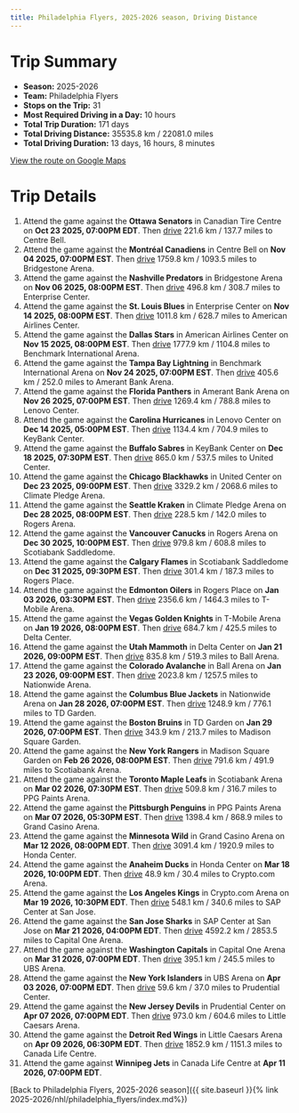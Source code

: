 ```yaml
---
title: Philadelphia Flyers, 2025-2026 season, Driving Distance
---
```


# Trip Summary
- **Season:** 2025-2026
- **Team:** Philadelphia Flyers
- **Stops on the Trip:** 31
- **Most Required Driving in a Day:** 10 hours
- **Total Trip Duration:** 171 days
- **Total Driving Distance:** 35535.8 km / 22081.0 miles
- **Total Driving Duration:** 13 days, 16 hours, 8 minutes

[View the route on Google Maps](https://www.google.com/maps/dir/Canadian+Tire+Centre+Ottawa/Centre+Bell+Montréal/Bridgestone+Arena+Nashville/Enterprise+Center+St.+Louis/American+Airlines+Center+Dallas/Benchmark+International+Arena+Tampa+Bay/Amerant+Bank+Arena+Florida/Lenovo+Center+Carolina/KeyBank+Center+Buffalo/United+Center+Chicago/Climate+Pledge+Arena+Seattle/Rogers+Arena+Vancouver/Scotiabank+Saddledome+Calgary/Rogers+Place+Edmonton/T-Mobile+Arena+Vegas/Delta+Center+Utah/Ball+Arena+Colorado/Nationwide+Arena+Columbus/TD+Garden+Boston/Madison+Square+Garden+New+York/Scotiabank+Arena+Toronto/PPG+Paints+Arena+Pittsburgh/Grand+Casino+Arena+Minnesota/Honda+Center+Anaheim/Crypto.com+Arena+Los+Angeles/SAP+Center+at+San+Jose+San+Jose/Capital+One+Arena+Washington/UBS+Arena+New+York/Prudential+Center+New+Jersey/Little+Caesars+Arena+Detroit/Canada+Life+Centre+Winnipeg)

# Trip Details
1. Attend the game against the **Ottawa Senators** in Canadian Tire Centre on **Oct 23 2025, 07:00PM EDT**. Then [drive](https://www.google.com/maps/dir/Canadian+Tire+Centre+Ottawa/Centre+Bell+Montréal) 221.6 km / 137.7 miles to Centre Bell.
2. Attend the game against the **Montréal Canadiens** in Centre Bell on **Nov 04 2025, 07:00PM EST**. Then [drive](https://www.google.com/maps/dir/Centre+Bell+Montréal/Bridgestone+Arena+Nashville) 1759.8 km / 1093.5 miles to Bridgestone Arena.
3. Attend the game against the **Nashville Predators** in Bridgestone Arena on **Nov 06 2025, 08:00PM EST**. Then [drive](https://www.google.com/maps/dir/Bridgestone+Arena+Nashville/Enterprise+Center+St.+Louis) 496.8 km / 308.7 miles to Enterprise Center.
4. Attend the game against the **St. Louis Blues** in Enterprise Center on **Nov 14 2025, 08:00PM EST**. Then [drive](https://www.google.com/maps/dir/Enterprise+Center+St.+Louis/American+Airlines+Center+Dallas) 1011.8 km / 628.7 miles to American Airlines Center.
5. Attend the game against the **Dallas Stars** in American Airlines Center on **Nov 15 2025, 08:00PM EST**. Then [drive](https://www.google.com/maps/dir/American+Airlines+Center+Dallas/Benchmark+International+Arena+Tampa+Bay) 1777.9 km / 1104.8 miles to Benchmark International Arena.
6. Attend the game against the **Tampa Bay Lightning** in Benchmark International Arena on **Nov 24 2025, 07:00PM EST**. Then [drive](https://www.google.com/maps/dir/Benchmark+International+Arena+Tampa+Bay/Amerant+Bank+Arena+Florida) 405.6 km / 252.0 miles to Amerant Bank Arena.
7. Attend the game against the **Florida Panthers** in Amerant Bank Arena on **Nov 26 2025, 07:00PM EST**. Then [drive](https://www.google.com/maps/dir/Amerant+Bank+Arena+Florida/Lenovo+Center+Carolina) 1269.4 km / 788.8 miles to Lenovo Center.
8. Attend the game against the **Carolina Hurricanes** in Lenovo Center on **Dec 14 2025, 05:00PM EST**. Then [drive](https://www.google.com/maps/dir/Lenovo+Center+Carolina/KeyBank+Center+Buffalo) 1134.4 km / 704.9 miles to KeyBank Center.
9. Attend the game against the **Buffalo Sabres** in KeyBank Center on **Dec 18 2025, 07:30PM EST**. Then [drive](https://www.google.com/maps/dir/KeyBank+Center+Buffalo/United+Center+Chicago) 865.0 km / 537.5 miles to United Center.
10. Attend the game against the **Chicago Blackhawks** in United Center on **Dec 23 2025, 09:00PM EST**. Then [drive](https://www.google.com/maps/dir/United+Center+Chicago/Climate+Pledge+Arena+Seattle) 3329.2 km / 2068.6 miles to Climate Pledge Arena.
11. Attend the game against the **Seattle Kraken** in Climate Pledge Arena on **Dec 28 2025, 08:00PM EST**. Then [drive](https://www.google.com/maps/dir/Climate+Pledge+Arena+Seattle/Rogers+Arena+Vancouver) 228.5 km / 142.0 miles to Rogers Arena.
12. Attend the game against the **Vancouver Canucks** in Rogers Arena on **Dec 30 2025, 10:00PM EST**. Then [drive](https://www.google.com/maps/dir/Rogers+Arena+Vancouver/Scotiabank+Saddledome+Calgary) 979.8 km / 608.8 miles to Scotiabank Saddledome.
13. Attend the game against the **Calgary Flames** in Scotiabank Saddledome on **Dec 31 2025, 09:30PM EST**. Then [drive](https://www.google.com/maps/dir/Scotiabank+Saddledome+Calgary/Rogers+Place+Edmonton) 301.4 km / 187.3 miles to Rogers Place.
14. Attend the game against the **Edmonton Oilers** in Rogers Place on **Jan 03 2026, 03:30PM EST**. Then [drive](https://www.google.com/maps/dir/Rogers+Place+Edmonton/T-Mobile+Arena+Vegas) 2356.6 km / 1464.3 miles to T-Mobile Arena.
15. Attend the game against the **Vegas Golden Knights** in T-Mobile Arena on **Jan 19 2026, 08:00PM EST**. Then [drive](https://www.google.com/maps/dir/T-Mobile+Arena+Vegas/Delta+Center+Utah) 684.7 km / 425.5 miles to Delta Center.
16. Attend the game against the **Utah Mammoth** in Delta Center on **Jan 21 2026, 09:00PM EST**. Then [drive](https://www.google.com/maps/dir/Delta+Center+Utah/Ball+Arena+Colorado) 835.8 km / 519.3 miles to Ball Arena.
17. Attend the game against the **Colorado Avalanche** in Ball Arena on **Jan 23 2026, 09:00PM EST**. Then [drive](https://www.google.com/maps/dir/Ball+Arena+Colorado/Nationwide+Arena+Columbus) 2023.8 km / 1257.5 miles to Nationwide Arena.
18. Attend the game against the **Columbus Blue Jackets** in Nationwide Arena on **Jan 28 2026, 07:00PM EST**. Then [drive](https://www.google.com/maps/dir/Nationwide+Arena+Columbus/TD+Garden+Boston) 1248.9 km / 776.1 miles to TD Garden.
19. Attend the game against the **Boston Bruins** in TD Garden on **Jan 29 2026, 07:00PM EST**. Then [drive](https://www.google.com/maps/dir/TD+Garden+Boston/Madison+Square+Garden+New+York) 343.9 km / 213.7 miles to Madison Square Garden.
20. Attend the game against the **New York Rangers** in Madison Square Garden on **Feb 26 2026, 08:00PM EST**. Then [drive](https://www.google.com/maps/dir/Madison+Square+Garden+New+York/Scotiabank+Arena+Toronto) 791.6 km / 491.9 miles to Scotiabank Arena.
21. Attend the game against the **Toronto Maple Leafs** in Scotiabank Arena on **Mar 02 2026, 07:30PM EST**. Then [drive](https://www.google.com/maps/dir/Scotiabank+Arena+Toronto/PPG+Paints+Arena+Pittsburgh) 509.8 km / 316.7 miles to PPG Paints Arena.
22. Attend the game against the **Pittsburgh Penguins** in PPG Paints Arena on **Mar 07 2026, 05:30PM EST**. Then [drive](https://www.google.com/maps/dir/PPG+Paints+Arena+Pittsburgh/Grand+Casino+Arena+Minnesota) 1398.4 km / 868.9 miles to Grand Casino Arena.
23. Attend the game against the **Minnesota Wild** in Grand Casino Arena on **Mar 12 2026, 08:00PM EDT**. Then [drive](https://www.google.com/maps/dir/Grand+Casino+Arena+Minnesota/Honda+Center+Anaheim) 3091.4 km / 1920.9 miles to Honda Center.
24. Attend the game against the **Anaheim Ducks** in Honda Center on **Mar 18 2026, 10:00PM EDT**. Then [drive](https://www.google.com/maps/dir/Honda+Center+Anaheim/Crypto.com+Arena+Los+Angeles) 48.9 km / 30.4 miles to Crypto.com Arena.
25. Attend the game against the **Los Angeles Kings** in Crypto.com Arena on **Mar 19 2026, 10:30PM EDT**. Then [drive](https://www.google.com/maps/dir/Crypto.com+Arena+Los+Angeles/SAP+Center+at+San+Jose+San+Jose) 548.1 km / 340.6 miles to SAP Center at San Jose.
26. Attend the game against the **San Jose Sharks** in SAP Center at San Jose on **Mar 21 2026, 04:00PM EDT**. Then [drive](https://www.google.com/maps/dir/SAP+Center+at+San+Jose+San+Jose/Capital+One+Arena+Washington) 4592.2 km / 2853.5 miles to Capital One Arena.
27. Attend the game against the **Washington Capitals** in Capital One Arena on **Mar 31 2026, 07:00PM EDT**. Then [drive](https://www.google.com/maps/dir/Capital+One+Arena+Washington/UBS+Arena+New+York) 395.1 km / 245.5 miles to UBS Arena.
28. Attend the game against the **New York Islanders** in UBS Arena on **Apr 03 2026, 07:00PM EDT**. Then [drive](https://www.google.com/maps/dir/UBS+Arena+New+York/Prudential+Center+New+Jersey) 59.6 km / 37.0 miles to Prudential Center.
29. Attend the game against the **New Jersey Devils** in Prudential Center on **Apr 07 2026, 07:00PM EDT**. Then [drive](https://www.google.com/maps/dir/Prudential+Center+New+Jersey/Little+Caesars+Arena+Detroit) 973.0 km / 604.6 miles to Little Caesars Arena.
30. Attend the game against the **Detroit Red Wings** in Little Caesars Arena on **Apr 09 2026, 06:30PM EDT**. Then [drive](https://www.google.com/maps/dir/Little+Caesars+Arena+Detroit/Canada+Life+Centre+Winnipeg) 1852.9 km / 1151.3 miles to Canada Life Centre.
31. Attend the game against **Winnipeg Jets** in Canada Life Centre at **Apr 11 2026, 07:00PM EDT**.

[Back to Philadelphia Flyers, 2025-2026 season]({{ site.baseurl }}{% link 2025-2026/nhl/philadelphia_flyers/index.md%})
